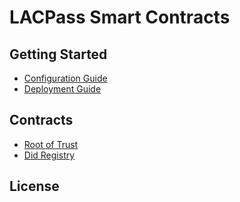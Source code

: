 # LACPass Smart Contracts

## Getting Started

- [Configuration Guide](docs/tech/configuration.md)
- [Deployment Guide](docs/tech/deployment.md)

## Contracts

- [Root of Trust](docs/functional/rootOfTrust.md)
- [Did Registry](docs/functional/didRegistry.md)

## License
